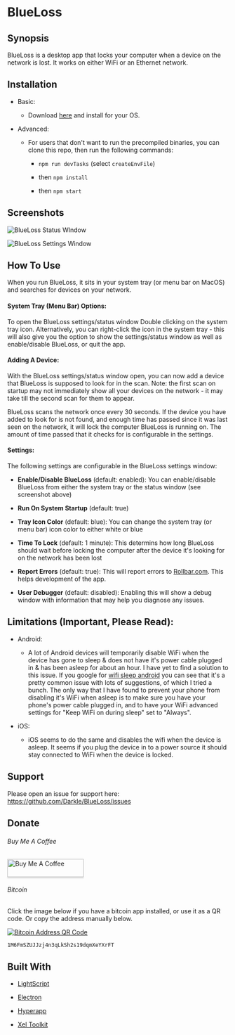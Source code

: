 # BlueLoss

## Synopsis

BlueLoss is a desktop app that locks your computer when a device on the network is lost. It works on either WiFi or an Ethernet network.

## Installation

- Basic:

  - Download [here](https://github.com/Darkle/BlueLoss/releases) and install for your OS.

- Advanced:

  - For users that don't want to run the precompiled binaries, you can clone this repo, then run the following commands:
    - `npm run devTasks` (select `createEnvFile`)

    - then `npm install`

    - then `npm start`

## Screenshots

![BlueLoss Status WIndow](https://github.com/Darkle/BlueLoss/raw/master/resources/readmeMedia/BlueLoss-Settings-Status.png)

![BlueLoss Settings Window](https://github.com/Darkle/BlueLoss/raw/master/resources/readmeMedia/BlueLoss-Settings.png)

## How To Use

When you run BlueLoss, it sits in your system tray (or menu bar on MacOS) and searches for devices on your network.

#### System Tray (Menu Bar) Options:

To open the BlueLoss settings/status window Double clicking on the system tray icon. Alternatively, you can right-click the icon in the system tray - this will also give you the option to show the settings/status window as well as enable/disable BlueLoss, or quit the app.

#### Adding A Device:

With the BlueLoss settings/status window open, you can now add a device that BlueLoss is supposed to look for in the scan. Note: the first scan on startup may not immediately show all your devices on the network - it may take till the second scan for them to appear.

BlueLoss scans the network once every 30 seconds. If the device you have added to look for is not found, and enough time has passed since it was last seen on the network, it will lock the computer BlueLoss is running on. The amount of time passed that it checks for is configurable in the settings.

#### Settings:

The following settings are configurable in the BlueLoss settings window:

- **Enable/Disable BlueLoss** (default: enabled): You can enable/disable BlueLoss from either the system tray or the status window (see screenshot above)

- **Run On System Startup** (default: true)

- **Tray Icon Color** (default: blue): You can change the system tray (or menu bar) icon color to either white or blue

- **Time To Lock** (default: 1 minute): This determins how long BlueLoss should wait before locking the computer after the device it's looking for on the network has been lost

- **Report Errors** (default: true): This will report errors to [Rollbar.com](https://rollbar.com). This helps development of the app.

- **User Debugger** (default: disabled): Enabling this will show a debug window with information that may help you diagnose any issues.

## Limitations (Important, Please Read):

- Android:

  - A lot of Android devices will temporarily disable WiFi when the device has gone to sleep & does not have it's power cable plugged in & has been asleep for about an hour. I have yet to find a solution to this issue. If you google for <a href="https://www.google.com/search?q=wifi+sleep+android" target="_blank">wifi sleep android</a> you can see that it's a pretty common issue with lots of suggestions, of which I tried a bunch. The only way that I have found to prevent your phone from disabling it's WiFi when asleep is to make sure you have your phone's power cable plugged in, and to have your WiFi advanced settings for "Keep WiFi on during sleep" set to "Always".

- iOS:

  - iOS seems to do the same and disables the wifi when the device is asleep. It seems if you plug the device in to a power source it should stay connected to WiFi when the device is locked.

## Support

Please open an issue for support here: https://github.com/Darkle/BlueLoss/issues

## Donate

###### Buy Me A Coffee

<a href="https://www.buymeacoffee.com/2yhzJxd4B" target="_blank"><img src="https://www.buymeacoffee.com/assets/img/custom_images/orange_img.png?" alt="Buy Me A Coffee" style="height: 41px !important;width: 174px !important;box-shadow: 0px 3px 2px 0px rgba(190, 190, 190, 0.5) !important;-webkit-box-shadow: 0px 3px 2px 0px rgba(190, 190, 190, 0.5) !important;" ></a>

###### Bitcoin

Click the image below if you have a bitcoin app installed, or use it as a QR code. Or copy the address manually below.

[![Bitcoin Address QR Code](https://github.com/Darkle/BlueLoss/raw/master/resources/readmeMedia/Bitcoin-QR-Code.png)](bitcoin:1M6FmSZUJJzj4n3qLkSh2s19dqmXeYXrFT)

`1M6FmSZUJJzj4n3qLkSh2s19dqmXeYXrFT`

## Built With

- [LightScript](http://www.lightscript.org/)

- [Electron](https://electronjs.org/)

- [Hyperapp](https://github.com/hyperapp/hyperapp)

- [Xel Toolkit](https://xel-toolkit.org/)
